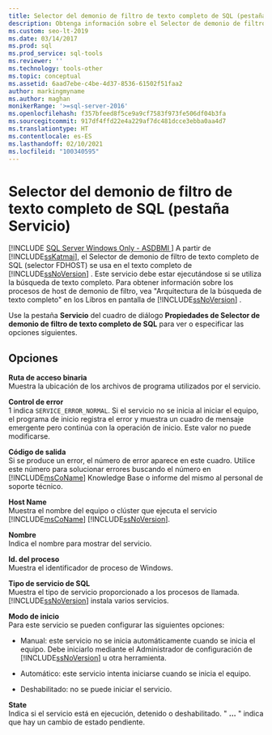 ```yaml
---
title: Selector del demonio de filtro de texto completo de SQL (pestaña Servicio)
description: Obtenga información sobre el Selector de demonio de filtro de texto completo de SQL, que se usa en la búsqueda de texto completo de SQL Server. Obtenga información sobre la pestaña Servicio del cuadro de diálogo Propiedades.
ms.custom: seo-lt-2019
ms.date: 03/14/2017
ms.prod: sql
ms.prod_service: sql-tools
ms.reviewer: ''
ms.technology: tools-other
ms.topic: conceptual
ms.assetid: 6aad7ebe-c4be-4d37-8536-61502f51faa2
author: markingmyname
ms.author: maghan
monikerRange: '>=sql-server-2016'
ms.openlocfilehash: f357bfeed8f5ce9a9cf7583f973fe506df04b3fa
ms.sourcegitcommit: 917df4ffd22e4a229af7dc481dcce3ebba0aa4d7
ms.translationtype: HT
ms.contentlocale: es-ES
ms.lasthandoff: 02/10/2021
ms.locfileid: "100340595"
---
```

# <a name="sql-full-text-filter-daemon-launcher-service-tab"></a>Selector del demonio de filtro de texto completo de SQL (pestaña Servicio)
[!INCLUDE [SQL Server Windows Only - ASDBMI ](../../includes/applies-to-version/sql-windows-only-asdbmi.md)]
  A partir de [!INCLUDE[ssKatmai](../../includes/sskatmai-md.md)], el Selector de demonio de filtro de texto completo de SQL (selector FDHOST) se usa en el texto completo de [!INCLUDE[ssNoVersion](../../includes/ssnoversion-md.md)] . Este servicio debe estar ejecutándose si se utiliza la búsqueda de texto completo. Para obtener información sobre los procesos de host de demonio de filtro, vea "Arquitectura de la búsqueda de texto completo" en los Libros en pantalla de [!INCLUDE[ssNoVersion](../../includes/ssnoversion-md.md)] .  
  
 Use la pestaña **Servicio** del cuadro de diálogo **Propiedades de Selector de demonio de filtro de texto completo de SQL** para ver o especificar las opciones siguientes.  
  
## <a name="options"></a>Opciones  
 **Ruta de acceso binaria**  
 Muestra la ubicación de los archivos de programa utilizados por el servicio.  
  
 **Control de error**  
 1 indica `SERVICE_ERROR_NORMAL`. Si el servicio no se inicia al iniciar el equipo, el programa de inicio registra el error y muestra un cuadro de mensaje emergente pero continúa con la operación de inicio. Este valor no puede modificarse.  
  
 **Código de salida**  
 Si se produce un error, el número de error aparece en este cuadro. Utilice este número para solucionar errores buscando el número en [!INCLUDE[msCoName](../../includes/msconame-md.md)] Knowledge Base o informe del mismo al personal de soporte técnico.  
  
 **Host Name**  
 Muestra el nombre del equipo o clúster que ejecuta el servicio [!INCLUDE[msCoName](../../includes/msconame-md.md)] [!INCLUDE[ssNoVersion](../../includes/ssnoversion-md.md)].  
  
 **Nombre**  
 Indica el nombre para mostrar del servicio.  
  
 **Id. del proceso**  
 Muestra el identificador de proceso de Windows.  
  
 **Tipo de servicio de SQL**  
 Muestra el tipo de servicio proporcionado a los procesos de llamada. [!INCLUDE[ssNoVersion](../../includes/ssnoversion-md.md)] instala varios servicios.  
  
 **Modo de inicio**  
 Para este servicio se pueden configurar las siguientes opciones:  
  
-   Manual: este servicio no se inicia automáticamente cuando se inicia el equipo. Debe iniciarlo mediante el Administrador de configuración de [!INCLUDE[ssNoVersion](../../includes/ssnoversion-md.md)] u otra herramienta.  
  
-   Automático: este servicio intenta iniciarse cuando se inicia el equipo.  
  
-   Deshabilitado: no se puede iniciar el servicio.  
  
 **State**  
 Indica si el servicio está en ejecución, detenido o deshabilitado. " **…** " indica que hay un cambio de estado pendiente.  
  
  
